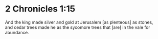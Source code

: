 # 2 Chronicles 1:15

And the king made silver and gold at Jerusalem [as plenteous] as stones, and cedar trees made he as the sycomore trees that [are] in the vale for abundance.